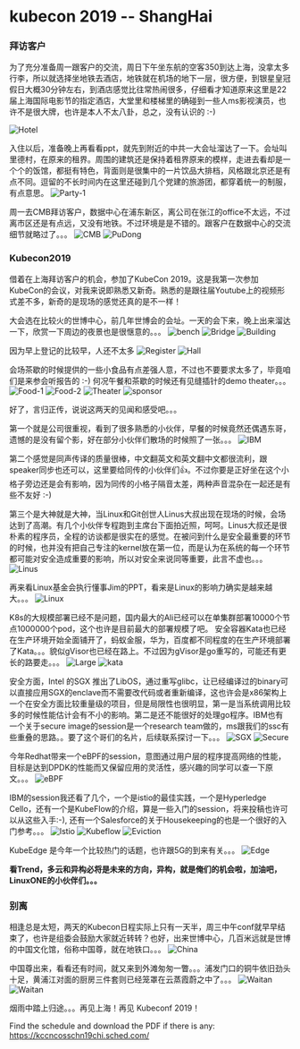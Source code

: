 # kubecon 2019 -- ShangHai


### 拜访客户

为了充分准备周一跟客户的交流，周日下午坐东航的空客350到达上海，没拿太多行李，所以就选择坐地铁去酒店，地铁就在机场的地下一层，很方便，到银星皇冠假日大概30分钟左右，到酒店感觉比往常热闹很多，仔细看才知道原来这里是22届上海国际电影节的指定酒店，大堂里和楼梯里的确碰到一些人ms影视演员，也许不是很大牌，也许是本人不太八卦，总之，没有认识的 :-)

![Hotel](https://github.com/huoqifeng/document/blob/master/kubecon2019/images/hotel.jpg)

入住以后，准备晚上再看看ppt，就先到附近的中共一大会址溜达了一下。会址叫里德村，在原来的租界。周围的建筑还是保持着租界原来的模样，走进去看却是一个个的饭馆，都挺有特色，背面则是很集中的一片饮品大排档，风格跟北京还是有点不同。逗留的不长时间内在这里还碰到几个党建的旅游团，都穿着统一的制服，有点意思。
![Party-1](https://github.com/huoqifeng/document/blob/master/kubecon2019/images/party-1.jpg)

周一去CMB拜访客户，数据中心在浦东新区，离公司在张江的office不太远，不过离市区还是有点远，又没有地铁。不过环境是是不错的。跟客户在数据中心的交流细节就略过了。。。
![CMB](https://github.com/huoqifeng/document/blob/master/kubecon2019/images/cmb.jpg)
![PuDong](https://github.com/huoqifeng/document/blob/master/kubecon2019/images/pudong.jpg)


### Kubecon2019

借着在上海拜访客户的机会，参加了KubeCon 2019。这是我第一次参加KubeCon的会议，对我来说即熟悉又新奇。熟悉的是跟往届Youtube上的视频形式差不多，新奇的是现场的感觉还真的是不一样！

大会选在比较火的世博中心，前几年世博会的会址。一天的会下来，晚上出来溜达一下，欣赏一下周边的夜景也是很惬意的。。。
![bench](https://github.com/huoqifeng/document/blob/master/kubecon2019/images/bench.jpg)
![Bridge](https://github.com/huoqifeng/document/blob/master/kubecon2019/images/bridge.jpg)
![Building](https://github.com/huoqifeng/document/blob/master/kubecon2019/images/building.jpg)

因为早上登记的比较早，人还不太多
![Register](https://github.com/huoqifeng/document/blob/master/kubecon2019/images/register.jpg)
![Hall](https://github.com/huoqifeng/document/blob/master/kubecon2019/images/hall.jpg)


会场茶歇的时候提供的一些小食品有点差强人意，不过也不要要求太多了，毕竟咱们是来参会听报告的 :-) 何况午餐和茶歇的时候还有见缝插针的demo theater。。。
![Food-1](https://github.com/huoqifeng/document/blob/master/kubecon2019/images/food-1.jpg)
![Food-2](https://github.com/huoqifeng/document/blob/master/kubecon2019/images/food-2.jpg)
![Theater](https://github.com/huoqifeng/document/blob/master/kubecon2019/images/demo-theater.jpg)
![sponsor](https://github.com/huoqifeng/document/blob/master/kubecon2019/images/sponsor.jpg)

好了，言归正传，说说这两天的见闻和感受吧。。。


第一个就是公司很重视，看到了很多熟悉的小伙伴，早餐的时候竟然还偶遇东哥，遗憾的是没有留个影，好在部分小伙伴们散场的时候照了一张。。。
![IBM](https://github.com/huoqifeng/document/blob/master/kubecon2019/images/ibm.jpg)

第二个感觉是同声传译的质量很棒，中文翻英文和英文翻中文都很流利，跟speaker同步也还可以，这里要给同传的小伙伴们👍。不过你要是正好坐在这个小格子旁边还是会有影响，因为同传的小格子隔音太差，两种声音混杂在一起还是有些不友好 :-)

第三个是大神就是大神，当Linux和Git创世人Linus大叔出现在现场的时候，会场达到了高潮。有几个小伙伴专程跑到主席台下面拍近照，呵呵。Linus大叔还是很朴素的程序员，全程的访谈都是很实在的感觉。在被问到什么是安全最重要的环节的时候，也并没有把自己专注的kernel放在第一位，而是认为在系统的每一个环节都可能对安全造成重要的影响，所以对安全来说同等重要，此言不虚也。。。
![Linus](https://github.com/huoqifeng/document/blob/master/kubecon2019/images/linus.jpg)


再来看Linux基金会执行懂事Jim的PPT，看来是Linux的影响力确实是越来越大。。。
![Linux](https://github.com/huoqifeng/document/blob/master/kubecon2019/images/linux.jpg)

K8s的大规模部署已经不是问题，国内最大的Ali已经可以在单集群部署10000个节点1000000个pod，这个也许是目前最大的部署规模了吧。 安全容器Kata也已经在生产环境开始全面铺开了，蚂蚁金服，华为，百度都不同程度的在生产环境部署了Kata。。。貌似gVisor也已经在路上。不过因为gVisor是go重写的，可能还有更长的路要走。。。
![Large](https://github.com/huoqifeng/document/blob/master/kubecon2019/images/ali-large.jpg)
![kata](https://github.com/huoqifeng/document/blob/master/kubecon2019/images/kata.jpg)


安全方面，Intel 的SGX 推出了LibOS，通过重写glibc，让已经编译过的binary可以直接应用SGX的enclave而不需要改代码或者重新编译，这也许会是x86架构上一个在安全方面比较重量级的项目，但是局限性也很明显，第一是当系统调用比较多的时候性能估计会有不小的影响。第二是还不能很好的处理go程序。IBM也有一个关于secure image的session是一个research team做的，ms跟我们的ssc有些重叠的思路。。要了这个哥们的名片，后续联系探讨一下。。。
![SGX](https://github.com/huoqifeng/document/blob/master/kubecon2019/images/sgx-libos.jpg)
![Secure](https://github.com/huoqifeng/document/blob/master/kubecon2019/images/secure-image-ibm.jpg)


今年Redhat带来一个eBPF的session，意图通过用户层的程序提高网络的性能，目标是达到DPDK的性能而又保留应用的灵活性，感兴趣的同学可以查一下原文。。。
![eBPF](https://github.com/huoqifeng/document/blob/master/kubecon2019/images/eBPF-2.jpg)

IBM的session我还看了几个，一个是istio的最佳实践，一个是Hyperledge Cello，还有一个是KubeFlow的介绍，算是一些入门的session，将来投稿也许可以从这些入手:-), 还有一个Salesforce的关于Housekeeping的也是一个很好的入门参考。。。
![Istio](https://github.com/huoqifeng/document/blob/master/kubecon2019/images/istio-ibm.jpg)
![Kubeflow](https://github.com/huoqifeng/document/blob/master/kubecon2019/images/kubeflow.jpg)
![Eviction](https://github.com/huoqifeng/document/blob/master/kubecon2019/images/eviction.jpg)


KubeEdge 是今年一个比较热门的话题，也许跟5G的到来有关。。。
![Edge](https://github.com/huoqifeng/document/blob/master/kubecon2019/images/edge-arch.jpg)

**看Trend，多云和异构必将是未来的方向，异构，就是俺们的机会啦，加油吧，LinuxONE的小伙伴们。。。**

### 别离

相逢总是太短，两天的Kubecon日程实际上只有一天半，周三中午conf就早早结束了，也许是组委会鼓励大家就近转转？也好，出来世博中心，几百米远就是世博的中国文化馆，俗称中国尊，就在地铁口。。。
![China](https://github.com/huoqifeng/document/blob/master/kubecon2019/images/china.jpg)

中国尊出来，看看还有时间，就又来到外滩匆匆一瞥。。。浦发门口的铜牛依旧劲头十足，黄浦江对面的厨房三件套则已经笼罩在云蒸霞蔚之中了。。。
![Waitan](https://github.com/huoqifeng/document/blob/master/kubecon2019/images/waitan-1.jpg)
![Waitan](https://github.com/huoqifeng/document/blob/master/kubecon2019/images/waitan-2.jpg)

烟雨中踏上归途。。。再见上海！再见 Kubeconf 2019！


Find the schedule and download the PDF if there is any:  https://kccncosschn19chi.sched.com/